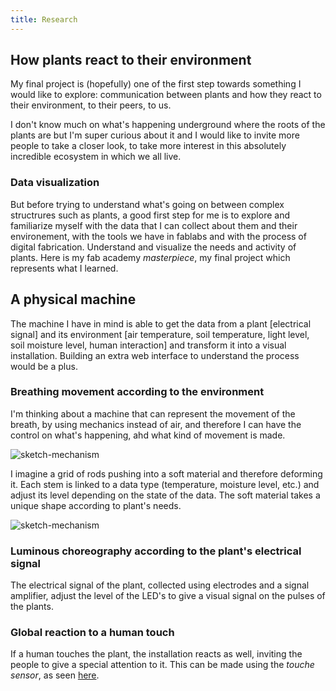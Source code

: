```yaml
---
title: Research
---
```


## How plants react to their environment

My final project is (hopefully) one of the first step towards something I would like to explore: communication between plants and how they react to their environment, to their peers, to us.

I don't know much on what's happening underground where the roots of the plants are but I'm super curious about it and I would like to invite more people to take a closer look, to take more interest in this absolutely incredible ecosystem in which we all live.

### Data visualization

But before trying to understand what's going on between complex structrures such as plants, a good first step for me is to explore and familiarize myself with the data that I can collect about them and their environement, with the tools we have in fablabs and with the process of digital fabrication. Understand and visualize the needs and activity of plants. Here is my fab academy *masterpiece*, my final project which represents what I learned.

## A physical machine

The machine I have in mind is able to get the data from a plant [electrical signal] and its environment [air temperature, soil temperature, light level, soil moisture level, human interaction] and transform it into a visual installation. Building an extra web interface to understand the process would be a plus.

### Breathing movement according to the environment

I'm thinking about a machine that can represent the movement of the breath, by using mechanics instead of air, and therefore I can have the control on what's happening, ahd what kind of movement is made.

![sketch-mechanism](sketch-general.jpg)

I imagine a grid of rods pushing into a soft material and therefore deforming it. Each stem is linked to a data type (temperature, moisture level, etc.) and adjust its level depending on the state of the data. The soft material takes a unique shape according to plant's needs.

![sketch-mechanism](sketch-mechanism.jpg)

### Luminous choreography according to the plant's electrical signal

The electrical signal of the plant, collected using electrodes and a signal amplifier, adjust the level of the LED's to give a visual signal on the pulses of the plants.

### Global reaction to a human touch

If a human touches the plant, the installation reacts as well, inviting the people to give a special attention to it. This can be made using the *touche sensor*, as seen [here](https://www.instructables.com/id/Touche-for-Arduino-Advanced-touch-sensing/).


